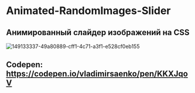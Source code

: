 # Animated-RandomImages-Slider
 
## Анимированный слайдер изображений на CSS

![149133337-49a80889-cff1-4c71-a3f1-e528cf0eb155](https://user-images.githubusercontent.com/56477695/149619765-4683d996-8652-482b-bf10-8dacdc565f9a.jpg)

## Codepen: https://codepen.io/vladimirsaenko/pen/KKXJqoV
